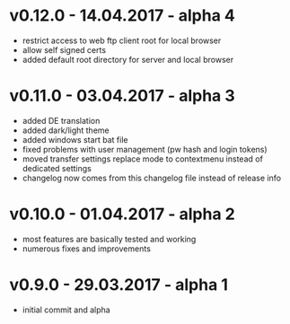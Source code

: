 # v0.12.0 - 14.04.2017 - alpha 4
* restrict access to web ftp client root for local browser
* allow self signed certs
* added default root directory for server and local browser


# v0.11.0 - 03.04.2017 - alpha 3
* added DE translation
* added dark/light theme
* added windows start bat file
* fixed problems with user management (pw hash and login tokens)
* moved transfer settings replace mode to contextmenu instead of dedicated settings
* changelog now comes from this changelog file instead of release info

# v0.10.0 - 01.04.2017 - alpha 2
* most features are basically tested and working
* numerous fixes and improvements

# v0.9.0 - 29.03.2017 -  alpha 1
* initial commit and alpha